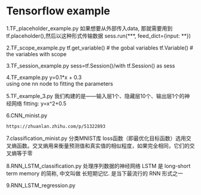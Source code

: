 # Tensorflow example 

1.TF_placeholder_example.py
	如果想要从外部传入data, 那就需要用到 tf.placeholder(),然后以这种形式传输数据 sess.run(***, feed_dict={input: **})

2.TF_scope_example.py
	tf.get_variable() # the gobal variables
	tf.Variable() # the variables with scope

3.TF_session_example.py 
	sess=tf.Session()/with tf.Session() as sess

4.TF_example.py 
	y=0.1*x + 0.3	
	using one nn node to fitting the parameters

5.TF_example_3.py
	我们构建的是——输入层1个、隐藏层10个、输出层1个的神经网络
	fitting: y=x^2+0.5

6.CNN_minist.py 

	https://zhuanlan.zhihu.com/p/51322893




7.classification_minist.py
	分类MNIST库
	loss函数（即最优化目标函数）选用交叉熵函数。交叉熵用来衡量预测值和真实值的相似程度，如果完全相同，它们的交叉熵等于零

8.RNN_LSTM_classification.py
	处理序列数据的神经网络
	LSTM 是 long-short term memory 的简称, 中文叫做 长短期记忆. 是当下最流行的 RNN 形式之一

9.RNN_LSTM_regression.py

